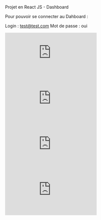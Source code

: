 
Projet en React JS - Dashboard

Pour pouvoir se connecter au Dahboard :

Login :         test@test.com
Mot de passe :  oui


![alt text](https://zupimages.net/viewer.php?id=20/10/pyt7.png)
![alt text](https://zupimages.net/viewer.php?id=20/10/cxbc.png)
![alt text](https://zupimages.net/viewer.php?id=20/10/096y.png)
![alt text](https://zupimages.net/viewer.php?id=20/10/096y.png)
